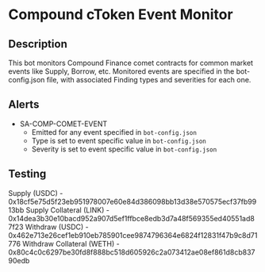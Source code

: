 # Compound cToken Event Monitor

## Description

This bot monitors Compound Finance comet contracts for common market events like Supply, Borrow,
etc.  Monitored events are specified in the bot-config.json file, with associated Finding types
and severities for each one.


## Alerts

<!-- -->
- SA-COMP-COMET-EVENT
  - Emitted for any event specified in `bot-config.json`
  - Type is set to event specific value in `bot-config.json`
  - Severity is set to event specific value in `bot-config.json`

## Testing

Supply (USDC) - 0x18cf5e75d5f23eb951978007e60e84d386098bb13d38e570575ecf37fb9913bb
Supply Collateral (LINK) - 0x14dea3b30e10bacd952a907d5ef1ffbce8edb3d7a48f569355ed40551ad87f23
Withdraw (USDC) - 0x462e713e26cef1eb910eb785901cee9874796364e6824f12831f47b9c8d71776
Withdraw Collateral (WETH) - 0x80c4c0c6297be30fd8f888bc518d605926c2a073412ae08ef861d8cb83790edb